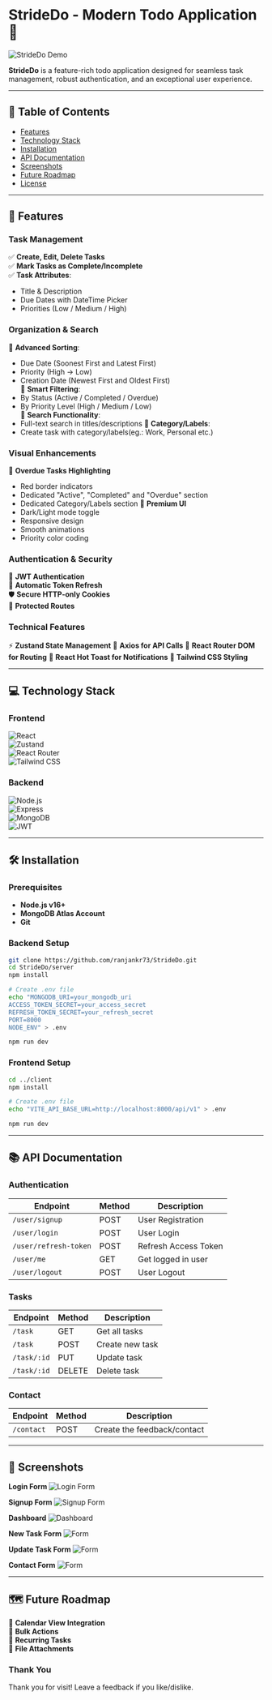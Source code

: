 # StrideDo - Modern Todo Application 🚀  

![StrideDo Demo]([screenshot\homepage.png](https://github.com/ranjankr73/StrideDo/blob/main/screenshot/homepage.png))

**StrideDo** is a feature-rich todo application designed for seamless task management, robust authentication, and an exceptional user experience.

---

## 📌 Table of Contents  
- [Features](#features)  
- [Technology Stack](#technology-stack)  
- [Installation](#installation)  
- [API Documentation](#api-documentation)  
- [Screenshots](#screenshots)  
- [Future Roadmap](#future-roadmap)  
- [License](#license)  

---

## 🌟 Features  

### **Task Management**  
✅ **Create, Edit, Delete Tasks**  
✅ **Mark Tasks as Complete/Incomplete**  
✅ **Task Attributes**:  
  - Title & Description  
  - Due Dates with DateTime Picker  
  - Priorities (Low / Medium / High)  

### **Organization & Search**  
🔹 **Advanced Sorting**:  
  - Due Date (Soonest First and Latest First)  
  - Priority (High → Low)  
  - Creation Date (Newest First and Oldest First)  
🔹 **Smart Filtering**:  
  - By Status (Active / Completed / Overdue)  
  - By Priority Level (High / Medium / Low)  
🔹 **Search Functionality**:  
  - Full-text search in titles/descriptions
🔹 **Category/Labels**:
  - Create task with category/labels(eg.: Work, Personal etc.)

### **Visual Enhancements**  
🎨 **Overdue Tasks Highlighting**  
  - Red border indicators  
  - Dedicated "Active", "Completed" and "Overdue" section  
  - Dedicated Category/Labels section
🎨 **Premium UI**  
  - Dark/Light mode toggle  
  - Responsive design  
  - Smooth animations  
  - Priority color coding  

### **Authentication & Security**  
🔐 **JWT Authentication**  
🔄 **Automatic Token Refresh**  
🛡️ **Secure HTTP-only Cookies**  
👤 **Protected Routes**  

### **Technical Features**
⚡ **Zustand State Management**
🔄 **Axios for API Calls**
🔀 **React Router DOM for Routing**
🔔 **React Hot Toast for Notifications**
🎨 **Tailwind CSS Styling**

---

## 💻 Technology Stack  

### **Frontend**  
![React](https://img.shields.io/badge/-React-61DAFB?logo=react&logoColor=white)  
![Zustand](https://img.shields.io/badge/-Zustand-764ABC?logo=redux&logoColor=white)  
![React Router](https://img.shields.io/badge/-React_Router-CA4245?logo=react-router&logoColor=white)  
![Tailwind CSS](https://img.shields.io/badge/-Tailwind_CSS-06B6D4?logo=tailwind-css&logoColor=white)  

### **Backend**  
![Node.js](https://img.shields.io/badge/-Node.js-339933?logo=node.js&logoColor=white)  
![Express](https://img.shields.io/badge/-Express-000000?logo=express&logoColor=white)  
![MongoDB](https://img.shields.io/badge/-MongoDB-47A248?logo=mongodb&logoColor=white)  
![JWT](https://img.shields.io/badge/-JWT-000000?logo=json-web-tokens&logoColor=white)  

---

## 🛠 Installation  

### **Prerequisites**  
- **Node.js v16+**  
- **MongoDB Atlas Account**  
- **Git**  

### **Backend Setup**  
```bash
git clone https://github.com/ranjankr73/StrideDo.git
cd StrideDo/server
npm install

# Create .env file
echo "MONGODB_URI=your_mongodb_uri
ACCESS_TOKEN_SECRET=your_access_secret
REFRESH_TOKEN_SECRET=your_refresh_secret
PORT=8000
NODE_ENV" > .env

npm run dev
```

### **Frontend Setup**  
```bash
cd ../client
npm install

# Create .env file
echo "VITE_API_BASE_URL=http://localhost:8000/api/v1" > .env

npm run dev
```

---

## 📚 API Documentation  

### **Authentication**  
| Endpoint          | Method | Description        |
|------------------|--------|-------------------|
| `/user/signup`   | POST   | User Registration |
| `/user/login`   | POST   | User Login        |
| `/user/refresh-token` | POST | Refresh Access Token |
| `/user/me`      | GET     | Get logged in user |
| `/user/logout`   | POST   | User Logout       |

### **Tasks**  
| Endpoint     | Method | Description        |
|-------------|--------|-------------------|
| `/task`    | GET    | Get all tasks     |
| `/task`    | POST   | Create new task   |
| `/task/:id` | PUT   | Update task       |
| `/task/:id` | DELETE | Delete task       |

### **Contact**
| Endpoint    | Method  | Description  |
|-------------|--------|-------------------|
| `/contact`  | POST   | Create the feedback/contact |

---

## 📸 Screenshots  

**Login Form**
![Login Form](screenshot\loginpage.png) 

**Signup Form**
![Signup Form](screenshot\signuppage.png)  

**Dashboard**
![Dashboard](screenshot\dashboard.png)

**New Task Form**
![Form](screenshot\createtaskform.png) 

**Update Task Form**
![Form](screenshot\updatetaskform.png) 

**Contact Form**
![Form](screenshot\contactform.png) 

---

## 🗺️ Future Roadmap  

🚀 **Calendar View Integration**  
🚀 **Bulk Actions**  
🚀 **Recurring Tasks**  
🚀 **File Attachments**  

### Thank You
Thank you for visit! Leave a feedback if you like/dislike.
